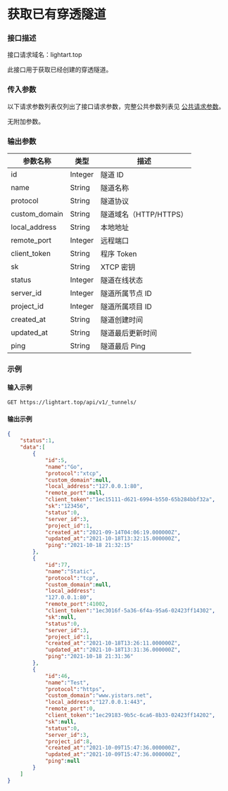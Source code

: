 # 获取已有穿透隧道

### 接口描述

接口请求域名：lightart.top

此接口用于获取已经创建的穿透隧道。

### 传入参数

以下请求参数列表仅列出了接口请求参数，完整公共参数列表见 [公共请求参数](../../gong-gong-qing-qiu-can-shu.md)。

无附加参数。

### 输出参数



| 参数名称           | 类型      | 描述               |
| -------------- | ------- | ---------------- |
| id             | Integer | 隧道 ID            |
| name           | String  | 隧道名称             |
| protocol       | String  | 隧道协议             |
| custom\_domain | String  | 隧道域名（HTTP/HTTPS） |
| local\_address | String  | 本地地址             |
| remote\_port   | Integer | 远程端口             |
| client\_token  | String  | 程序 Token         |
| sk             | String  | XTCP 密钥          |
| status         | Integer | 隧道在线状态           |
| server\_id     | Integer | 隧道所属节点 ID        |
| project\_id    | Integer | 隧道所属项目 ID        |
| created\_at    | String  | 隧道创建时间           |
| updated\_at    | String  | 隧道最后更新时间         |
| ping           | String  | 隧道最后 Ping        |

### 示例

#### 输入示例

```
GET https://lightart.top/api/v1/_tunnels/
```

#### 输出示例

```json
{
    "status":1,
    "data":[
        {
            "id":5,
            "name":"Go",
            "protocol":"xtcp",
            "custom_domain":null,
            "local_address":"127.0.0.1:80",
            "remote_port":null,
            "client_token":"1ec15111-d621-6994-b550-65b284bbf32a",
            "sk":"123456",
            "status":0,
            "server_id":3,
            "project_id":1,
            "created_at":"2021-09-14T04:06:19.000000Z",
            "updated_at":"2021-10-18T13:32:15.000000Z",
            "ping":"2021-10-18 21:32:15"
        },
        {
            "id":77,
            "name":"Static",
            "protocol":"tcp",
            "custom_domain":null,
            "local_address":
            "127.0.0.1:80",
            "remote_port":41002,
            "client_token":"1ec3016f-5a36-6f4a-95a6-02423ff14302",
            "sk":null,
            "status":0,
            "server_id":3,
            "project_id":1,
            "created_at":"2021-10-18T13:26:11.000000Z",
            "updated_at":"2021-10-18T13:31:36.000000Z",
            "ping":"2021-10-18 21:31:36"
        },
        {
            "id":46,
            "name":"Test",
            "protocol":"https",
            "custom_domain":"www.yistars.net",
            "local_address":"127.0.0.1:443",
            "remote_port":0,
            "client_token":"1ec29183-9b5c-6ca6-8b33-02423ff14202",
            "sk":null,
            "status":0,
            "server_id":3,
            "project_id":8,
            "created_at":"2021-10-09T15:47:36.000000Z",
            "updated_at":"2021-10-09T15:47:36.000000Z",
            "ping":null
        }
    ]
}
```
